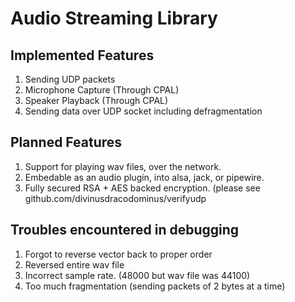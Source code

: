 # Audio Streaming Library

## Implemented Features
1. Sending UDP packets
2. Microphone Capture (Through CPAL)
3. Speaker Playback (Through CPAL)
4. Sending data over UDP socket including defragmentation

## Planned Features
1. Support for playing wav files, over the network.
2. Embedable as an audio plugin, into alsa, jack, or pipewire.
3. Fully secured RSA + AES backed encryption. (please see github.com/divinusdracodominus/verifyudp

## Troubles encountered in debugging
1. Forgot to reverse vector back to proper order
2. Reversed entire wav file
3. Incorrect sample rate. (48000 but wav file was 44100)
4. Too much fragmentation (sending packets of 2 bytes at a time)
 
